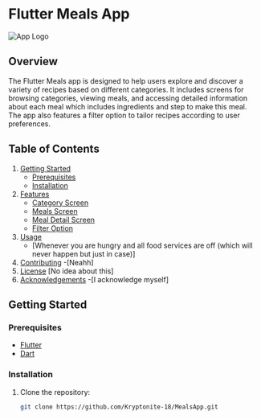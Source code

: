 # Flutter Meals App

![App Logo](path/to/your/app/logo.png)

## Overview

The Flutter Meals app is designed to help users explore and discover a variety of recipes based on different categories. It includes screens for browsing categories, viewing meals, and accessing detailed information about each meal which includes ingredients and step to make this meal. The app also features a filter option to tailor recipes according to user preferences.

## Table of Contents

1. [Getting Started](#getting-started)
    - [Prerequisites](#prerequisites)
    - [Installation](#installation)
2. [Features](#features)
    - [Category Screen](#category-screen)
    - [Meals Screen](#meals-screen)
    - [Meal Detail Screen](#meal-detail-screen)
    - [Filter Option](#filter-option)
3. [Usage](#usage)
   - [Whenever you are hungry and all food services are off (which will never happen but just in case)]
5. [Contributing](#contributing)
   -[Neahh]
7. [License](#license)
   [No idea about this]
9. [Acknowledgements](#acknowledgements)
   -[I acknowledge myself]

## Getting Started

### Prerequisites

- [Flutter](https://flutter.dev/docs/get-started/install)
- [Dart](https://dart.dev/get-dart)

### Installation

1. Clone the repository:

   ```bash
   git clone https://github.com/Kryptonite-18/MealsApp.git
